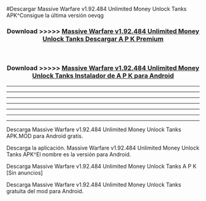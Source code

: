 #Descargar Massive Warfare v1.92.484 Unlimited Money Unlock Tanks  APK^Consigue la última versión oevqg



<div align="center">
<h3>Download >>>>> <a href="https://es-sites.web.app/?es= Massive Warfare v1.92.484 Unlimited Money Unlock Tanks ">Massive Warfare v1.92.484 Unlimited Money Unlock Tanks  Descargar A P K Premium</a></h3><br>

<h3>Download >>>>> <a href="https://es-sites.web.app/?es= Massive Warfare v1.92.484 Unlimited Money Unlock Tanks ">Massive Warfare v1.92.484 Unlimited Money Unlock Tanks  Instalador de A P K para Android</a></h3>
</div>


----------------------------------------------------------

----------------------------------------------------------

----------------------------------------------------------

----------------------------------------------------------

----------------------------------------------------------

----------------------------------------------------------

----------------------------------------------------------

Descarga Massive Warfare v1.92.484 Unlimited Money Unlock Tanks  APK.MOD para Android gratis.

Descarga la aplicación. Massive Warfare v1.92.484 Unlimited Money Unlock Tanks  APK^El nombre es la versión para Android.

Descarga Massive Warfare v1.92.484 Unlimited Money Unlock Tanks  A P K [Sin anuncios]

Descarga Massive Warfare v1.92.484 Unlimited Money Unlock Tanks  gratuita del mod para Android.


